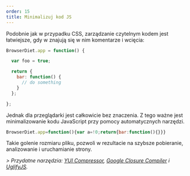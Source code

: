 ```yaml
---
order: 15
title: Minimalizuj kod JS
---
```


Podobnie jak w przypadku CSS, zarządzanie czytelnym kodem jest łatwiejsze, gdy w znajują się w nim komentarze i wcięcia:

```js
BrowserDiet.app = function() {

  var foo = true;

  return {
    bar: function() {
      // do something
    }
  };

};
```

Jednak dla przeglądarki jest całkowicie bez znaczenia. Z tego ważne jest minimalizowanie kodu JavaScript przy pomocy automatycznych narzędzi.

```js
BrowserDiet.app=function(){var a=!0;return{bar:function(){}}}
```

Takie golenie rozmiaru pliku, pozwoli w rezultacie na szybsze pobieranie, analizowanie i uruchamianie strony.

*> Przydatne narzędzia: [YUI Compressor](http://developer.yahoo.com/yui/compressor/), [Google Closure Compiler](http://code.google.com/closure/compiler/) i [UglifyJS](https://github.com/mishoo/UglifyJS).*
